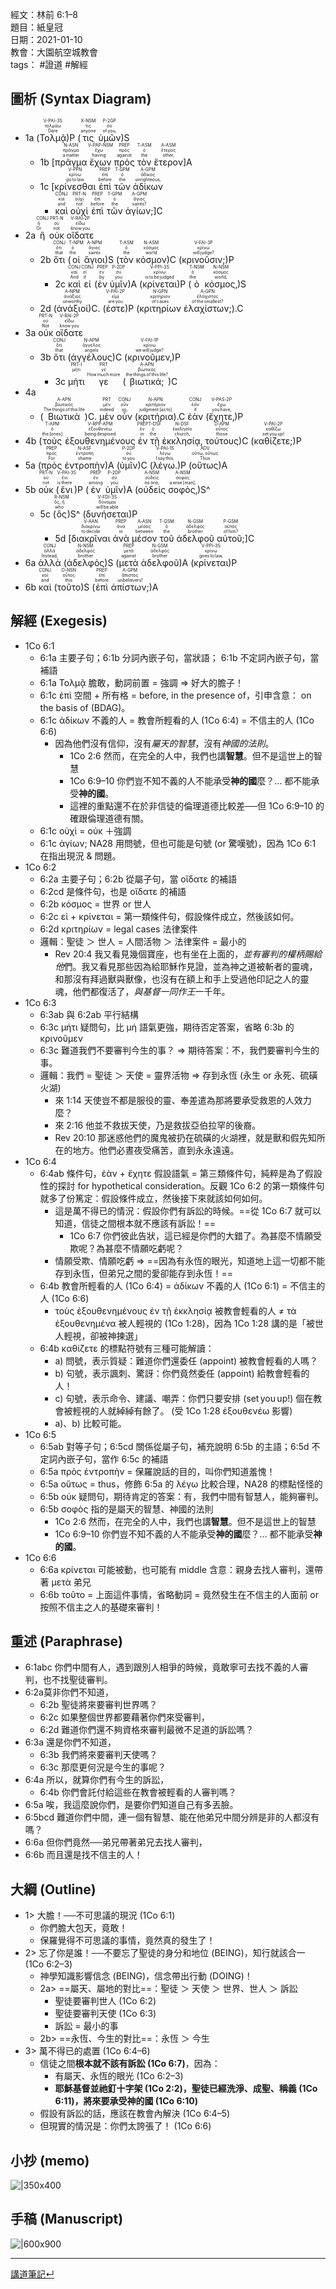 經文：林前 6:1–8  
題目：紙皇冠  
日期：2021-01-10  
教會：大園航空城教會  
tags： #證道  #解經  


## 圖析 (Syntax Diagram)

-  1a (<RUBY><ruby><ruby>Τολμᾷ<rt>Dare</rt></ruby><rt>τολμάω</rt></ruby><rt>V-PAI-3S</rt></RUBY>)P (<RUBY><ruby><ruby>τις<rt>anyone</rt></ruby><rt>τις</rt></ruby><rt>X-NSM</rt></RUBY> <RUBY><ruby><ruby>ὑμῶν<rt>of you‚</rt></ruby><rt>σύ</rt></ruby><rt>P-2GP</rt></RUBY>)S 
	- 1b [<RUBY><ruby><ruby>πρᾶγμα<rt>a matter</rt></ruby><rt>πρᾶγμα</rt></ruby><rt>N-ASN</rt></RUBY> <RUBY><ruby><ruby>ἔχων<rt>having</rt></ruby><rt>ἔχω</rt></ruby><rt>V-PAP-NSM</rt></RUBY> <RUBY><ruby><ruby>πρὸς<rt>against</rt></ruby><rt>πρός</rt></ruby><rt>PREP</rt></RUBY> <RUBY><ruby><ruby>τὸν<rt>the</rt></ruby><rt>ὁ</rt></ruby><rt>T-ASM</rt></RUBY> <RUBY><ruby><ruby>ἕτερον<rt>other‚</rt></ruby><rt>ἕτερος</rt></ruby><rt>A-ASM</rt></RUBY>]A 
	- 1c [<RUBY><ruby><ruby>κρίνεσθαι<rt>go to law</rt></ruby><rt>κρίνω</rt></ruby><rt>V-PPN</rt></RUBY> <RUBY><ruby><ruby>ἐπὶ<rt>before</rt></ruby><rt>ἐπί</rt></ruby><rt>PREP</rt></RUBY> <RUBY><ruby><ruby>τῶν<rt>the</rt></ruby><rt>ὁ</rt></ruby><rt>T-GPM</rt></RUBY> <RUBY><ruby><ruby>ἀδίκων<rt>unrighteous‚</rt></ruby><rt>ἄδικος</rt></ruby><rt>A-GPM</rt></RUBY> 
		-  <RUBY><ruby><ruby>καὶ<rt>and</rt></ruby><rt>καί</rt></ruby><rt>CONJ</rt></RUBY> <RUBY><ruby><ruby>οὐχὶ<rt>not</rt></ruby><rt>οὐχί</rt></ruby><rt>PRT-N</rt></RUBY> <RUBY><ruby><ruby>ἐπὶ<rt>before</rt></ruby><rt>ἐπί</rt></ruby><rt>PREP</rt></RUBY> <RUBY><ruby><ruby>τῶν<rt>the</rt></ruby><rt>ὁ</rt></ruby><rt>T-GPM</rt></RUBY> <RUBY><ruby><ruby>ἁγίων;<rt>saints?</rt></ruby><rt>ἅγιος</rt></ruby><rt>A-GPM</rt></RUBY>]C
-  2a <RUBY><ruby><ruby>ἢ<rt>Or</rt></ruby><rt>ἤ</rt></ruby><rt>CONJ</rt></RUBY> <RUBY><ruby><ruby>οὐκ<rt>not</rt></ruby><rt>οὐ</rt></ruby><rt>PRT-N</rt></RUBY> <RUBY><ruby><ruby>οἴδατε<rt>know you</rt></ruby><rt>εἴδω</rt></ruby><rt>V-RAI-2P</rt></RUBY> 
	- 2b <RUBY><ruby><ruby>ὅτι<rt>that</rt></ruby><rt>ὅτι</rt></ruby><rt>CONJ</rt></RUBY> (<RUBY><ruby><ruby>οἱ<rt>the</rt></ruby><rt>ὁ</rt></ruby><rt>T-NPM</rt></RUBY> <RUBY><ruby><ruby>ἅγιοι<rt>saints</rt></ruby><rt>ἅγιος</rt></ruby><rt>A-NPM</rt></RUBY>)S (<RUBY><ruby><ruby>τὸν<rt>the</rt></ruby><rt>ὁ</rt></ruby><rt>T-ASM</rt></RUBY> <RUBY><ruby><ruby>κόσμον<rt>world</rt></ruby><rt>κόσμος</rt></ruby><rt>N-ASM</rt></RUBY>)C (<RUBY><ruby><ruby>κρινοῦσιν;<rt>will judge?</rt></ruby><rt>κρίνω</rt></ruby><rt>V-FAI-3P</rt></RUBY>)P 
		- 2c <RUBY><ruby><ruby>καὶ<rt>And</rt></ruby><rt>καί</rt></ruby><rt>CONJ</rt></RUBY> <RUBY><ruby><ruby>εἰ<rt>if</rt></ruby><rt>εἰ</rt></ruby><rt>CONJ</rt></RUBY> (<RUBY><ruby><ruby>ἐν<rt>by</rt></ruby><rt>ἐν</rt></ruby><rt>PREP</rt></RUBY> <RUBY><ruby><ruby>ὑμῖν<rt>you</rt></ruby><rt>σύ</rt></ruby><rt>P-2DP</rt></RUBY>)A (<RUBY><ruby><ruby>κρίνεται<rt>is to be judged</rt></ruby><rt>κρίνω</rt></ruby><rt>V-PPI-3S</rt></RUBY>)P (<RUBY><ruby><ruby>ὁ<rt>the</rt></ruby><rt>ὁ</rt></ruby><rt>T-NSM</rt></RUBY> <RUBY><ruby><ruby>κόσμος‚<rt>world‚</rt></ruby><rt>κόσμος</rt></ruby><rt>N-NSM</rt></RUBY>)S 
	- 2d (<RUBY><ruby><ruby>ἀνάξιοί<rt>unworthy</rt></ruby><rt>ἀνάξιος</rt></ruby><rt>A-NPM</rt></RUBY>)C. (<RUBY><ruby><ruby>ἐστε<rt>are you</rt></ruby><rt>εἰμί</rt></ruby><rt>V-PAI-2P</rt></RUBY>)P (<RUBY><ruby><ruby>κριτηρίων<rt>of cases</rt></ruby><rt>κριτήριον</rt></ruby><rt>N-GPN</rt></RUBY> <RUBY><ruby><ruby>ἐλαχίστων;<rt>of the smallest?</rt></ruby><rt>ἐλάχιστος</rt></ruby><rt>A-GPN</rt></RUBY>).C 
-  3a <RUBY><ruby><ruby>οὐκ<rt>Not</rt></ruby><rt>οὐ</rt></ruby><rt>PRT-N</rt></RUBY> <RUBY><ruby><ruby>οἴδατε<rt>know you</rt></ruby><rt>εἴδω</rt></ruby><rt>V-RAI-2P</rt></RUBY> 
	- 3b <RUBY><ruby><ruby>ὅτι<rt>that</rt></ruby><rt>ὅτι</rt></ruby><rt>CONJ</rt></RUBY> (<RUBY><ruby><ruby>ἀγγέλους<rt>angels</rt></ruby><rt>ἄγγελος</rt></ruby><rt>N-APM</rt></RUBY>)C (<RUBY><ruby><ruby>κρινοῦμεν‚<rt>we will judge?</rt></ruby><rt>κρίνω</rt></ruby><rt>V-FAI-1P</rt></RUBY>)P 
		- 3c <RUBY><ruby><ruby>μήτι<rt></rt></ruby><rt>μήτι</rt></ruby><rt>PRT-I</rt></RUBY> <RUBY><ruby><ruby>γε<rt>How much more</rt></ruby><rt>γέ</rt></ruby><rt>PRT</rt></RUBY> (<RUBY><ruby><ruby>βιωτικά;<rt>the things of this life?</rt></ruby><rt>βιωτικός</rt></ruby><rt>A-APN</rt></RUBY>)C 
- 4a 
	- (<RUBY><ruby><ruby>Βιωτικὰ<rt>The things of this life</rt></ruby><rt>βιωτικός</rt></ruby><rt>A-APN</rt></RUBY>)C. <RUBY><ruby><ruby>μὲν<rt>indeed</rt></ruby><rt>μέν</rt></ruby><rt>PRT</rt></RUBY> <RUBY><ruby><ruby>οὖν<rt>so‚</rt></ruby><rt>οὖν</rt></ruby><rt>CONJ</rt></RUBY> (<RUBY><ruby><ruby>κριτήρια<rt>judgment [as to]</rt></ruby><rt>κριτήριον</rt></ruby><rt>N-APN</rt></RUBY>).C <RUBY><ruby><ruby>ἐὰν<rt>if</rt></ruby><rt>ἐάν</rt></ruby><rt>CONJ</rt></RUBY> (<RUBY><ruby><ruby>ἔχητε‚<rt>you have‚</rt></ruby><rt>ἔχω</rt></ruby><rt>V-PAS-2P</rt></RUBY>)P 
- 4b (<RUBY><ruby><ruby>τοὺς<rt>the [ones]</rt></ruby><rt>ὁ</rt></ruby><rt>T-APM</rt></RUBY> <RUBY><ruby><ruby>ἐξουθενημένους<rt>being despised</rt></ruby><rt>ἐξουθενέω</rt></ruby><rt>V-RPP-APM</rt></RUBY> <RUBY><ruby><ruby>ἐν<rt>in</rt></ruby><rt>ἐν</rt></ruby><rt>PREP</rt></RUBY> <RUBY><ruby><ruby>τῇ<rt>the</rt></ruby><rt>ὁ</rt></ruby><rt>T-DSF</rt></RUBY> <RUBY><ruby><ruby>ἐκκλησίᾳ‚<rt>church‚</rt></ruby><rt>ἐκκλησία</rt></ruby><rt>N-DSF</rt></RUBY> <RUBY><ruby><ruby>τούτους<rt>those</rt></ruby><rt>οὗτος</rt></ruby><rt>D-APM</rt></RUBY>)C (<RUBY><ruby><ruby>καθίζετε;<rt>set you up!</rt></ruby><rt>καθίζω</rt></ruby><rt>V-PAI-2P</rt></RUBY>)P 
- 5a (<RUBY><ruby><ruby>πρὸς<rt>For</rt></ruby><rt>πρός</rt></ruby><rt>PREP</rt></RUBY> <RUBY><ruby><ruby>ἐντροπὴν<rt>shame</rt></ruby><rt>ἐντροπή</rt></ruby><rt>N-ASF</rt></RUBY>)A (<RUBY><ruby><ruby>ὑμῖν<rt>to you</rt></ruby><rt>σύ</rt></ruby><rt>P-2DP</rt></RUBY>)C (<RUBY><ruby><ruby>λέγω.<rt>I say this.</rt></ruby><rt>λέγω</rt></ruby><rt>V-PAI-1S</rt></RUBY>)P (<RUBY><ruby><ruby>οὕτως<rt>Thus</rt></ruby><rt>οὕτω, οὕτως</rt></ruby><rt>ADV</rt></RUBY>)A 
- 5b <RUBY><ruby><ruby>οὐκ<rt>not</rt></ruby><rt>οὐ</rt></ruby><rt>PRT-N</rt></RUBY> (<RUBY><ruby><ruby>ἔνι<rt>is there</rt></ruby><rt>ἔνι</rt></ruby><rt>V-PAI-3S</rt></RUBY>)P (<RUBY><ruby><ruby>ἐν<rt>among</rt></ruby><rt>ἐν</rt></ruby><rt>PREP</rt></RUBY> <RUBY><ruby><ruby>ὑμῖν<rt>you</rt></ruby><rt>σύ</rt></ruby><rt>P-2DP</rt></RUBY>)A (<RUBY><ruby><ruby>οὐδεὶς<rt>no one‚</rt></ruby><rt>οὐδείς</rt></ruby><rt>A-NSM</rt></RUBY> <RUBY><ruby><ruby>σοφὸς‚<rt>a wise [man]‚</rt></ruby><rt>σοφός</rt></ruby><rt>A-NSM</rt></RUBY>)S^ 
	- 5c (<RUBY><ruby><ruby>ὃς<rt>who</rt></ruby><rt>ὅς, ἥ</rt></ruby><rt>R-NSM</rt></RUBY>)S^ (<RUBY><ruby><ruby>δυνήσεται<rt>will be able</rt></ruby><rt>δύναμαι</rt></ruby><rt>V-FDI-3S</rt></RUBY>)P 
		- 5d [<RUBY><ruby><ruby>διακρῖναι<rt>to decide</rt></ruby><rt>διακρίνω</rt></ruby><rt>V-AAN</rt></RUBY> <RUBY><ruby><ruby>ἀνὰ<rt>in</rt></ruby><rt>ἀνά</rt></ruby><rt>PREP</rt></RUBY> <RUBY><ruby><ruby>μέσον<rt>between</rt></ruby><rt>μέσος</rt></ruby><rt>A-ASN</rt></RUBY> <RUBY><ruby><ruby>τοῦ<rt>the</rt></ruby><rt>ὁ</rt></ruby><rt>T-GSM</rt></RUBY> <RUBY><ruby><ruby>ἀδελφοῦ<rt>brother</rt></ruby><rt>ἀδελφός</rt></ruby><rt>N-GSM</rt></RUBY> <RUBY><ruby><ruby>αὐτοῦ;<rt>of him?</rt></ruby><rt>αὐτός</rt></ruby><rt>P-GSM</rt></RUBY>]C 
- 6a <RUBY><ruby><ruby>ἀλλὰ<rt>Instead‚</rt></ruby><rt>ἀλλά</rt></ruby><rt>CONJ</rt></RUBY> (<RUBY><ruby><ruby>ἀδελφὸς<rt>brother</rt></ruby><rt>ἀδελφός</rt></ruby><rt>N-NSM</rt></RUBY>)S (<RUBY><ruby><ruby>μετὰ<rt>against</rt></ruby><rt>μετά</rt></ruby><rt>PREP</rt></RUBY> <RUBY><ruby><ruby>ἀδελφοῦ<rt>brother</rt></ruby><rt>ἀδελφός</rt></ruby><rt>N-GSM</rt></RUBY>)A (<RUBY><ruby><ruby>κρίνεται<rt>goes to law‚</rt></ruby><rt>κρίνω</rt></ruby><rt>V-PPI-3S</rt></RUBY>)P 
- 6b <RUBY><ruby><ruby>καὶ<rt>and</rt></ruby><rt>καί</rt></ruby><rt>CONJ</rt></RUBY> (<RUBY><ruby><ruby>τοῦτο<rt>this</rt></ruby><rt>οὗτος</rt></ruby><rt>D-NSN</rt></RUBY>)S (<RUBY><ruby><ruby>ἐπὶ<rt>before</rt></ruby><rt>ἐπί</rt></ruby><rt>PREP</rt></RUBY> <RUBY><ruby><ruby>ἀπίστων;<rt>unbelievers!</rt></ruby><rt>ἄπιστος</rt></ruby><rt>A-GPM</rt></RUBY>)A 



## 解經 (Exegesis)

- 1Co 6:1
	- 6:1a 主要子句；6:1b 分詞內嵌子句，當狀語； 6:1b 不定詞內嵌子句，當補語
	- 6:1a Τολμᾷ 膽敢，動詞前置 = 強調 ⇒ 好大的膽子！
	- 6:1c ἐπὶ  空間 + 所有格 = before, in the presence of，引申含意： on the basis of (BDAG)。
	- 6:1c ἀδίκων 不義的人 = 教會所輕看的人 (1Co 6:4) = 不信主的人 (1Co 6:6) 
		- 因為他們沒有信仰，沒有*屬天的智慧*，沒有*神國的法則*。 
			- 1Co 2:6  然而，在完全的人中，我們也講**智慧**。但不是這世上的智慧
			- 1Co 6:9–10   你們豈不知不義的人不能承受**神的國**麼？... 都不能承受**神的國**。
			- 這裡的重點還不在於非信徒的倫理道德比較差──但 1Co 6:9–10 的確跟倫理道德有關。
	- 6:1c οὐχὶ = οὐκ ＋強調
	- 6:1c ἁγίων; NA28 用問號，但也可能是句號 (or 驚嘆號)，因為 1Co 6:1 在指出現況 & 問題。
- 1Co 6:2
	- 6:2a 主要子句；6:2b 從屬子句，當 οἴδατε 的補語
	- 6:2cd 是條件句，也是 οἴδατε 的補語
	- 6:2b κόσμος = 世界 or 世人
	- 6:2c εἰ + κρίνεται = 第一類條件句，假設條件成立，然後該如何。
	- 6:2d κριτηρίων = legal cases 法律案件
	- 邏輯：聖徒 ＞ 世人 = 人間活物 ＞ 法律案件 = 最小的
		- Rev 20:4  我又看見幾個寶座，也有坐在上面的，*並有審判的權柄賜給他*們。我又看見那些因為給耶穌作見證，並為神之道被斬者的靈魂，和那沒有拜過獸與獸像，也沒有在額上和手上受過他印記之人的靈魂，他們都復活了，*與基督一同作王*一千年。
- 1Co 6:3
	- 6:3ab 與 6:2ab 平行結構
	- 6:3c μήτι 疑問句，比 μή 語氣更強，期待否定答案，省略 6:3b 的 κρινοῦμεν
	- 6:3c 難道我們不要審判今生的事？ ⇒ 期待答案：不，我們要審判今生的事。
	- 邏輯：我們 = 聖徒 ＞ 天使 = 靈界活物  ⇒ 存到永恆 (永生 or 永死、硫磺火湖)
		- 來 1:14 天使豈不都是服役的靈、奉差遣為那將要承受救恩的人效力麼？
		- 來 2:16 他並不救拔天使，乃是救拔亞伯拉罕的後裔。
		- Rev 20:10  那迷惑他們的魔鬼被扔在硫磺的火湖裡，就是獸和假先知所在的地方。他們必晝夜受痛苦，直到永永遠遠。
- 1Co 6:4 
	- 6:4ab 條件句，ἐὰν + ἔχητε 假設語氣 = 第三類條件句，純粹是為了假設性的探討 for hypothetical consideration。反觀 1Co 6:2 的第一類條件句就多了份篤定：假設條件成立，然後接下來就該如何如何。
		- 這是萬不得已的情況：假設你們有訴訟的時候。==從 1Co 6:7 就可以知道，信徒之間根本就不應該有訴訟！==
			- 1Co 6:7 你們彼此告狀，這已經是你們的大錯了。為甚麼不情願受欺呢？為甚麼不情願吃虧呢？
		- 情願受欺、情願吃虧 ⇒ ==因為有永恆的眼光，知道地上這一切都不能存到永恆，但弟兄之間的愛卻能存到永恆！==
	- 6:4b 教會所輕看的人 (1Co 6:4) = ἀδίκων 不義的人 (1Co 6:1) = 不信主的人 (1Co 6:6)
		- τοὺς ἐξουθενημένους ἐν τῇ ἐκκλησίᾳ  被教會輕看的人 ≠ τὰ ἐξουθενημένα  被人輕視的 (1Co 1:28)，因為 1Co 1:28 講的是「被世人輕視，卻被神揀選」
	- 6:4b καθίζετε 的標點符號有三種可能解讀：
		- a) 問號，表示質疑：難道你們還委任 (appoint) 被教會輕看的人嗎？
		- b) 句號，表示諷刺、驚訝：你們竟然委任 (appoint) 給教會輕看的人！
		- c) 句號，表示命令、建議、嘲弄：你們只要安排 (set you up!) 個在教會被輕視的人就綽綽有餘了。 (受 1Co 1:28 ἐξουθενέω 影響)  
		- a)、b) 比較可能。
- 1Co 6:5
	- 6:5ab 對等子句；6:5cd 關係從屬子句，補充說明 6:5b 的主語；6:5d 不定詞內嵌子句，當作 6:5c 的補語
	- 6:5a πρὸς ἐντροπὴν = 保羅說話的目的，叫你們知道羞愧！
	- 6:5a οὕτως = thus，修飾 6:5a 的 λέγω 比較合理，NA28 的標點怪怪的
	- 6:5b οὐκ 疑問句，期待肯定的答案：有，我們中間有智慧人，能夠審判。
	- 6:5b σοφὸς 指的是屬天的智慧、神國的法則
		- 1Co 2:6 然而，在完全的人中，我們也講**智慧**。但不是這世上的智慧
		- 1Co 6:9–10 你們豈不知不義的人不能承受**神的國**麼？... 都不能承受**神的國**。
- 1Co 6:6 
	- 6:6a κρίνεται 可能被動，也可能有 middle 含意：親身去找人審判，還帶著 μετὰ 弟兄
	- 6:6b τοῦτο = 上面這件事情，省略動詞 = 竟然發生在不信主的人面前 or 按照不信主之人的基礎來審判！


## 重述 (Paraphrase)

- 6:1abc 你們中間有人，遇到跟別人相爭的時候，竟敢寧可去找不義的人審判，也不找聖徒審判。  
- 6:2a莫非你們不知道，
	- 6:2b 聖徒將來要審判世界嗎？
	- 6:2c 如果整個世界都要藉著你們來受審判，
	- 6:2d 難道你們還不夠資格來審判最微不足道的訴訟嗎？
- 6:3a 還是你們不知道，
	- 6:3b 我們將來要審判天使嗎？
	- 6:3c 那麼更何況是今生的事呢？
- 6:4a 所以，就算你們有今生的訴訟，
	- 6:4b 你們會託付給這些在教會被輕看的人審判嗎？
- 6:5a 唉，我這麼說你們，是要你們知道自己有多丟臉。
- 6:5bcd 難道你們中間，連一個有智慧、能在他弟兄中間分辨是非的人都沒有嗎？
- 6:6a 但你們竟然──弟兄帶著弟兄去找人審判，
- 6:6b 而且還是找不信主的人！


## 大綱 (Outline)

- 1> 大膽！──不可思議的現況 (1Co 6:1)
	- 你們膽大包天，竟敢！
	- 保羅覺得不可思議的事情，竟然真的發生了！
- 2> 忘了你是誰！──不要忘了聖徒的身分和地位 (BEING)，知行就該合一 (1Co 6:2–3)
	- 神學知識影響信念 (BEING)，信念帶出行動 (DOING)！
	- 2a> ==屬天、屬地的對比==：聖徒 ＞ 天使 ＞ 世界、世人 ＞ 訴訟
		- 聖徒要審判世人 (1Co 6:2)
		- 聖徒要審判天使 (1Co 6:3)
		- 訴訟 = 最小的事
	- 2b> ==永恆、今生的對比==：永恆 ＞ 今生
- 3> 萬不得已的處置 (1Co 6:4–6)
	- 信徒之間**根本就不該有訴訟 (1Co 6:7)**，因為：
		- 有屬天、永恆的眼光 (1Co 6:2–3)
		- **耶穌基督並祂釘十字架 (1Co 2:2)，聖徒已經洗淨、成聖、稱義 (1Co 6:11)，將來要承受神的國 (1Co 6:10)**
	- 假設有訴訟的話，應該在教會內解決 (1Co 6:4–5)
	- 但現實的情況是：你們太誇張了！ (1Co 6:6)


## 小抄 (memo)
![|350x400](images/2021-01-10-%E6%9E%97%E5%89%8D6.1-6%E5%B0%8F%E6%8A%84.jpg)

## 手稿 (Manuscript) 

![|600x900](images/2021-01-10-%E6%9E%97%E5%89%8D6.1-6.png)


---


[講道筆記↵](%E8%AC%9B%E9%81%93%E7%AD%86%E8%A8%98.md)

